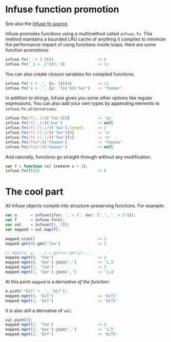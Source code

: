 # Infuse function promotion

See also the [Infuse fn source](fn-src.md).

Infuse promotes functions using a multimethod called `infuse.fn`. This method
maintains a bounded LRU cache of anything it compiles to minimize the
performance impact of using functions inside loops. Here are some function
promotions:

```js
infuse.fn('_ + 1')(5)                   -> 6
infuse.fn('_1 + _2')(5, 6)              -> 11
```

You can also create closure variables for compiled functions:

```js
infuse.fn('x + _', {x: 5})(6)           -> 11
infuse.fn('x + _', {x: 'foo'})('bar')   -> 'foobar'
```

In addition to strings, Infuse gives you some other options like regular
expressions. You can also add your own types by appending elements to
`infuse.fn.alternatives`.

```js
infuse.fn(/f(..)/)('foo')[0]            -> 'oo'
infuse.fn(/f(..)/)('bar')               -> null
infuse.fn(/f(.)(.)/)('foo').length      -> 2
infuse.fn(/f(.)(.)/)('foo')[0]          -> 'o'
infuse.fn(/f(.)(.)/)('foo')[1]          -> 'o'
infuse.fn(/foo*/)('fooooo')             -> 'fooooo'
infuse.fn(/foo*/)('baaaar')             -> null
```

And naturally, functions go straight through without any modification.

```js
var f = function (x) {return x + 1};
infuse.fn(f)(5)                         -> 6
```

# The cool part

All Infuse objects compile into structure-preserving functions. For example:

```js
var o      = infuse({foo: '_ + 1', bar: ['_', '_ + 2']});
var f      = infuse.fn(o);
var val    = infuse([1, 2]);
var mapped = val.map(f);
```

```js
mapped.size()                           -> 2
mapped.get(0).get('foo')                -> 2
```

```js
// mget(x, y, ...) = get(x).get(y)....
mapped.mget(0, 'foo')                   -> 2
mapped.mget(0, 'bar').join(',')         -> '1,3'
mapped.mget(1, 'foo')                   -> 3
mapped.mget(1, 'bar').join(',')         -> '2,4'
```

At this point `mapped` is a *derivative of the function*:

```js
o.push('"bif" + _', 'bif');
mapped.mget(0, 'bif')                   -> 'bif1'
mapped.mget(1, 'bif')                   -> 'bif2'
```

It is also still a derivative of `val`:

```js
val.push(3);
mapped.mget(2, 'foo')                   -> 4
mapped.mget(2, 'bar').join(',')         -> '3,5'
mapped.mget(2, 'bif')                   -> 'bif3'

```
